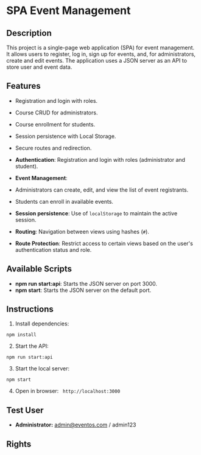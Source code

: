 # SPA Event Management

## Description

This project is a single-page web application (SPA) for event management. It allows users to register, log in, sign up for events, and, for administrators, create and edit events. The application uses a JSON server as an API to store user and event data.

## Features

- Registration and login with roles.
- Course CRUD for administrators.
- Course enrollment for students.
- Session persistence with Local Storage.
- Secure routes and redirection.

- **Authentication**: Registration and login with roles (administrator and student).
- **Event Management**:
- Administrators can create, edit, and view the list of event registrants.
- Students can enroll in available events.
- **Session persistence**: Use of `localStorage` to maintain the active session.

- **Routing**: Navigation between views using hashes (`#`).
- **Route Protection**: Restrict access to certain views based on the user's authentication status and role.

## Available Scripts

- **npm run start:api**: Starts the JSON server on port 3000.
- **npm start**: Starts the JSON server on the default port.
## Instructions

1. Install dependencies:
```
npm install
```

2. Start the API:
```
npm run start:api
```

3. Start the local server:
```
npm start
```
4. Open in browser: ` http://localhost:3000`

## Test User

- **Administrator:** admin@eventos.com / admin123

## Rights
```This project is licensed by Sergio Bonlla, email: bsergio274@gmail.com, belonging to the Riwi Mangrove Clan.

